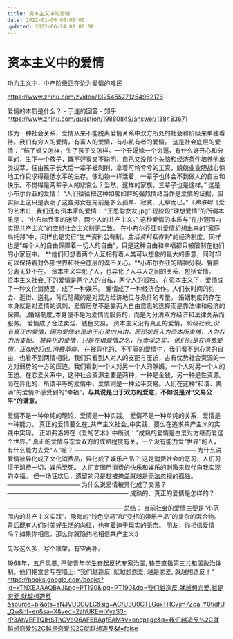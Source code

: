 ```yaml
---
title: 资本主义中的爱情
date: 2022-01-06 00:00:00
updated: 2022-06-24 00:00:00
---
```


# 资本主义中的爱情

功力主义中，中产阶级正在沦为爱情的难民

https://www.zhihu.com/zvideo/1325455271254962176

爱情的本质是什么？ - 于连的回答 - 知乎
https://www.zhihu.com/question/19880849/answer/138483671

作为一种社会关系，爱情从来不能脱离爱情关系中双方所处的社会和阶级来单独看待。我们有穷人的爱情，有富人的爱情，有小私有者的爱情。
这是社会底层的爱情：
“结了婚又怎样，生了孩子又怎样。一个丑逼嫁一个穷逼，有什么好开心和分享的，生下一个孩子，既不好看又不聪明，自己又没那个头脑和经济条件培养他出类拔萃，任由孩子长大后一辈子被剥削，拿着可怜兮兮的工资，兢兢业业胆战心惊地工作只求得最低水平的生存。像动物一样活着，一辈子也体会不到做人的自由和快乐。不觉得是两辈子人的悲哀么？当然，这样的家族，三辈子也是这样。”
这是小布尔乔亚的爱情：
“人们往往把这种如痴如醉的强烈情绪当作是爱情的证据，但实际上这只是表明了这些男女在先前是多么孤单、寂寞、无聊而已。”（_弗洛姆_《爱的艺术》）
我们还有资本家的爱情：
“王思聪女友.jpg”
现阶段“理想爱情”的所谓本质是：
“小布尔乔亚的迷梦，两个人的共产主义。”
这种爱情的本质与“在小范围内实现共产主义”的空想社会主义别无二致。
在小布尔乔亚对爱情幻想出来的“家庭乌托邦”中，同样也是实行“生产资料公有制，_生活资料私有制_”的经济制度。同样也是“每个人的自由保障着一切人的自由”，只是这种自由和幸福都只被限制在他们的小家庭中。
**他们幻想着两个人互相有着人类可以想象的最大的善意，同时却可以保持着对外部世界和社会底层的漠不关心。**小布尔乔亚的精神分裂、臀脑分离无处不在。
资本主义异化了人，也异化了人与人之间的关系，包括爱情。
_资本主义社会_下的爱情是两个人的自私，两个人的孤独。
在资本主义下，爱情成了一种文化消费品，成了一种娱乐。
爱情成了一种经济合作。人们长时间的约会、逛街、送礼，背后隐藏的是对双方经济地位与条件的考量。
婚姻制度的存在本身就是对爱情的讽刺，爱情居然不是靠两人自由意愿的选择而是靠法律和经济的保障。_婚姻制度_本身便不是为爱情而服务的，而是为分清双方经济和法律关系而服务。
爱情成了合法卖淫、钱色交易。
资本主义没有真正的爱情，_阶级社会_没有真正的爱情，因为爱情必是出于心灵的自由。而现状是人为资本所束缚，人为权力所支配。
被异化的爱情，只是在借爱情之名，行卖淫之实。
他们只是在消费爱情，正如他们也_消费革命_。
在被异化的、不平等的爱情中，我们看不到心灵的自由，也看不到两情相悦，我们只看到人对人的支配与压迫，占有优势社会资源的一方对弱势的一方的压迫。我们看到一个人对另一个人的献媚，一个人对另一个人的压迫。在恋爱关系中，这种社会资源主要是两种，一种是金钱，另一种是性资源。
而在异化的、所谓平等的爱情中，爱情则是一种公平交易。人们在这种“和谐、美满”的爱情所感受到的“幸福”，**与其说是出于双方的爱意，不如说是对“交易公平”的满意。**

爱情不是一种单纯的理论，爱情是一种实践。
爱情不是一种单纯的关系，爱情是一种能力。
真正的爱情要么在_共产主义社会_中实践，要么在追求共产主义的实践中实现。
正如弗洛姆在《爱的艺术》中所说：“成熟的爱情是由爱对方继而爱这个世界。”
真正的爱情与恋爱双方的成熟程度有关，一个没有能力爱“世界”的人，有什么能力去爱“人”呢？
――――――――――――――――――――
为什么说爱情被异化成了文化消费品，异化成了娱乐产品？
这是消费社会的恶习，人们习惯于消费一切，娱乐至死。
人们妄图用消费的快乐和娱乐的刺激来取代自我实现的幸福。
但一场狂欢后，遗留的只是越被掩盖就越是无法忽视的孤独。
――――――――――――
为什么说爱情被异化成了交易？
————————————————————
成熟的、真正的爱情是怎样的？

———————————————————
总结：
当前社会的爱情主要是“小范围内的共产主义实践”、隐晦的“钱色交易”和“变相的娱乐产品”的复杂的混合物。
背后既有人们对美好生活的向往，也有着迫于现实的无奈。
朋友，你相信爱情吗？如果你相信，那么你就隐约地相信共产主义:)

先写这么多，写个框架，有空再补。

1968年，五月风暴, 巴黎青年学生奋起反抗专家治国, 锋芒直指第三共和国政治体制。他们把宣言写在墙上: “我们越造反, 就越想恋爱, 越是恋爱, 就越想造反！"
https://books.google.com/books?id=kTNXEAAAQBAJ&pg=PT190&lpg=PT190&dq=我们越造反,就越想恋爱,越是恋爱,就越想造反&source=bl&ots=sNJVU0CQLC&sig=ACfU3U0CTLGuxTHC7jm7Zoa_Y0tidfU_Qw&hl=en&sa=X&ved=2ahUKEwiYyaS3-rP3AhVEFTQIHSThCVoQ6AF6BAgfEAM#v=onepage&q=我们越造反%2C就越想恋爱%2C越是恋爱%2C就越想造反&f=false

